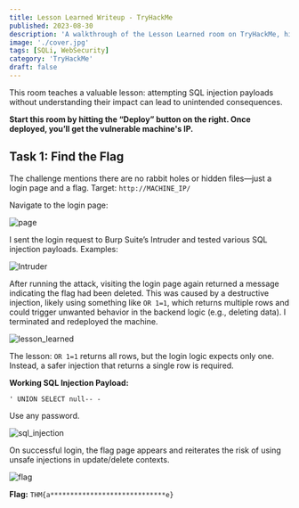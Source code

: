 ```yaml
---
title: Lesson Learned Writeup - TryHackMe
published: 2023-08-30
description: 'A walkthrough of the Lesson Learned room on TryHackMe, highlighting risks of unplanned SQL injection attempts and basic exploitation.'
image: './cover.jpg'
tags: [SQLi, WebSecurity]
category: 'TryHackMe'
draft: false
---
```



This room teaches a valuable lesson: attempting SQL injection payloads without understanding their impact can lead to unintended consequences.

**Start this room by hitting the “Deploy” button on the right. Once deployed, you’ll get the vulnerable machine's IP.**

## Task 1: Find the Flag

The challenge mentions there are no rabbit holes or hidden files—just a login page and a flag.
Target: `http://MACHINE_IP/`

Navigate to the login page:

![page](https://miro.medium.com/v2/resize\:fit:1400/format\:webp/1*mOxT8cQCCiag4_YZhrnkBQ.png)

I sent the login request to Burp Suite’s Intruder and tested various SQL injection payloads.
Examples:

![Intruder](https://miro.medium.com/v2/resize\:fit:1400/format\:webp/1*ppH5essbU8lm5jOCqPXikg.png)

After running the attack, visiting the login page again returned a message indicating the flag had been deleted. This was caused by a destructive injection, likely using something like `OR 1=1`, which returns multiple rows and could trigger unwanted behavior in the backend logic (e.g., deleting data).
I terminated and redeployed the machine.

![lesson\_learned](https://miro.medium.com/v2/resize\:fit:1400/format\:webp/1*VIATLkztcnbmBqzMtYTcOA.png)

The lesson: `OR 1=1` returns all rows, but the login logic expects only one. Instead, a safer injection that returns a single row is required.

**Working SQL Injection Payload:**

```
' UNION SELECT null-- -
```

Use any password.

![sql\_injection](https://miro.medium.com/v2/resize\:fit:1400/format\:webp/1*-kmac53P8mRQU76gmUTUvw.png)

On successful login, the flag page appears and reiterates the risk of using unsafe injections in update/delete contexts.

![flag](https://miro.medium.com/v2/resize\:fit:1400/format\:webp/1*_qbHyLark28s15iATwzmDw.png)

**Flag:** `THM{a*****************************e}`

